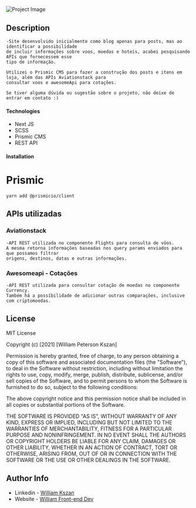 ##


![Project Image](project-image-url)


## Description

    -Site desenvolvido inicialmente como blog apenas para posts, mas ao identificar a possibilidade
    de incluir informações sobre voos, moedas e hoteis, acabei pesquisando APIs que fornecessem esse
    tipo de informação.

    Utilizei o Prismic CMS para fazer a construção dos posts e itens em loja, além das APIs Aviationstack para
    consultar voos e awesomeApi para cotações.

    Se tiver alguma dúvida ou sugestão sobre o projeto, não deixe de entrar em contato :)

#### Technologies

- Next JS
- SCSS
- Prismic CMS
- REST API



#### Installation

# Prismic
`yarn add @prismicio/client`



## APIs utilizadas

### Aviationstack
    -API REST utilizada no componente Flights para consulta de vôos.
    A mesma retorna informações baseadas nos query params enviados para que possamos filtrar
    origens, destinos, datas e outras informações.

### Awesomeapi - Cotações
    -API REST utilizada para consultar cotação de moedas no componente Currency.
    Também há a possíbilidade de adicionar outras comparações, inclusive com criptomoedas.



## License

MIT License

Copyright (c) [2021] [William Peterson Kszan]

Permission is hereby granted, free of charge, to any person obtaining a copy
of this software and associated documentation files (the "Software"), to deal
in the Software without restriction, including without limitation the rights
to use, copy, modify, merge, publish, distribute, sublicense, and/or sell
copies of the Software, and to permit persons to whom the Software is
furnished to do so, subject to the following conditions:

The above copyright notice and this permission notice shall be included in all
copies or substantial portions of the Software.

THE SOFTWARE IS PROVIDED "AS IS", WITHOUT WARRANTY OF ANY KIND, EXPRESS OR
IMPLIED, INCLUDING BUT NOT LIMITED TO THE WARRANTIES OF MERCHANTABILITY,
FITNESS FOR A PARTICULAR PURPOSE AND NONINFRINGEMENT. IN NO EVENT SHALL THE
AUTHORS OR COPYRIGHT HOLDERS BE LIABLE FOR ANY CLAIM, DAMAGES OR OTHER
LIABILITY, WHETHER IN AN ACTION OF CONTRACT, TORT OR OTHERWISE, ARISING FROM,
OUT OF OR IN CONNECTION WITH THE SOFTWARE OR THE USE OR OTHER DEALINGS IN THE
SOFTWARE.


## Author Info

- Linkedin - [William Kszan](https://www.linkedin.com/in/william-kszan-79b292105/)
- Website - [William Front-end Dev](https://verthos.github.io/meu-portfolio/)

